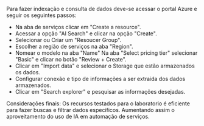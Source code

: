 Para fazer indexação e consulta de dados deve-se acessar o portal Azure e seguir os seguintes passos:

- Na aba de serviços clicar em "Create a resource". 
- Acessar a opção "AI Search" e clicar na opção "Create". 
- Selecionar ou Criar um "Resoucer Group".
- Escolher a região de serviços na aba "Region". 
- Nomear o modelo na aba "Name" Na aba "Select pricing tier" selecionar "Basic" e clicar no botão "Review + Create".
- Clicar em "Import data" e selecionar o Storage que estão armazenados os dados.
- Configurar conexão e tipo de informações a ser extraida dos dados armazenados.
- Clicar em "Search explorer" e pesquisar as informações desejadas.
 
Considerações finais: Os recursos testados para o laboratorio é eficiente para fazer buscas e filtrar dados especificos. Aumentando assim o aproveitamento do uso de IA em automação de serviços. 
